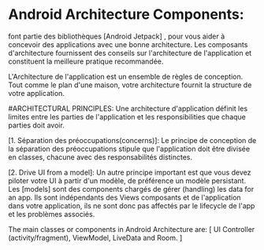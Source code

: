 # Android Architecture Components:
font partie des bibliothèques [Android Jetpack] , pour vous aider à concevoir des applications avec 
une bonne architecture. Les composants d'architecture fournissent des conseils sur l'architecture 
de l'application et constituent la meilleure pratique recommandée.

L'Architecture de l'application est un ensemble de règles de conception. Tout comme le plan d'une
maison, votre architecture fournit la structure de votre application.

#ARCHITECTURAL PRINCIPLES: 
Une architecture d'application définit les limites entre les parties de l'application et les
responsibilities que chaque parties doit avoir.

[1. Séparation des préoccupations(concerns)]:
Le principe de conception de la séparation des préoccupations stipule que l'application doit être
divisée en classes, chacune avec des responsabilités distinctes.

[2. Drive UI from a model]:
Un autre principe important est que vous devez piloter votre UI à partir d'un modèle, de préférence un modèle persistant.
Les [models] sont des components chargés de gérer (handling) les data for an app. 
 Ils sont indépendants des Views composants et de l'application dans votre application, 
 ils ne sont donc pas affectés par le lifecycle de l'app et les problèmes associés.

The main classes or components in Android Architecture are:
[ 
  UI Controller (activity/fragment),
  ViewModel, 
  LiveData and 
  Room.
]
